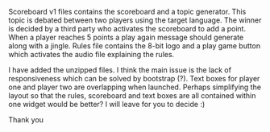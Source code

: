 Scoreboard v1 files contains the scoreboard and a topic generator. This topic is debated between two players using the target language. 
The winner is decided by a third party who activates the scoreboard to add a point. When a player reaches 5 points a play again message should generate along with a jingle.
Rules file contains the 8-bit logo and a play game button which activates the audio file explaining the rules. 


I have added the unzipped files. I think the main issue is the lack of responsiveness which can be solved by bootstrap (?). Text boxes for player one and player two are overlapping when launched.
Perhaps simplifying the layout so that the rules, scoreboard and text boxes are all contained within one widget would be better? I will leave for you to decide :)

Thank you
